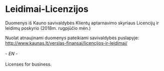 # Leidimai-Licenzijos
Duomenys iš Kauno savivaldybės Klientų aptarnavimo skyriaus Licencijų ir leidimų poskyrio (2018m. rugpjūčio mėn.)

Nuolat atnaujinami duomenys pateikiami savivaldybės puslapyje:
http://www.kaunas.lt/verslas-finansai/licencijos-ir-leidimai/
<br><br>
<em>- EN - </em>
<br><br>
Licenses for business. 
